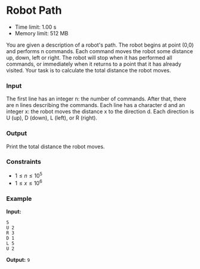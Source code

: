 # Robot Path

* Time limit: 1.00 s
* Memory limit: 512 MB

You are given a description of a robot's path. The robot begins at point (0,0) and performs n commands. Each command
moves the robot some distance up, down, left or right.
The robot will stop when it has performed all commands, or immediately when it returns to a point that it has already
visited. Your task is to calculate the total distance the robot moves.

### Input

The first line has an integer n: the number of commands.
After that, there are n lines describing the commands. Each line has a character d and an integer x: the robot moves the
distance x to the direction d. Each direction is U (up), D (down), L (left), or R (right).

### Output

Print the total distance the robot moves.

### Constraints

* $1 \le n \le 10^5$
* $1 \le x \le 10^6$

### Example

**Input:**

```
5
U 2
R 3
D 1
L 5
U 2
```

**Output:**
`9`